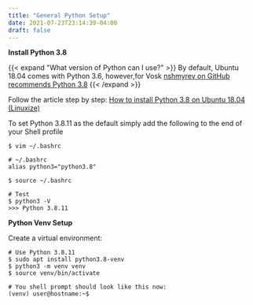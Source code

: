 ```yaml
---
title: "General Python Setup"
date: 2021-07-23T23:14:39-04:00
draft: false
---
```


**Install Python 3.8**

{{< expand "What version of Python can I use?" >}}
By default, Ubuntu 18.04 comes with Python 3.6, however,for Vosk [nshmyrev on GitHub recommends Python 3.8](https://github.com/alphacep/vosk-api/issues/108#issuecomment-632835185)
{{< /expand >}}

Follow the article step by step:
[How to install Python 3.8 on Ubuntu 18.04 (Linuxize)](https://linuxize.com/post/how-to-install-python-3-8-on-ubuntu-18-04/)

To set Python 3.8.11 as the default simply add the following to the end of your Shell profile

```Shell
$ vim ~/.bashrc

# ~/.bashrc
alias python3="python3.8"

$ source ~/.bashrc

# Test
$ python3 -V
>>> Python 3.8.11
```

**Python Venv Setup**

Create a virtual environment:

```Shell
# Use Python 3.8.11
$ sudo apt install python3.8-venv
$ python3 -m venv venv
$ source venv/bin/activate

# You shell prompt should look like this now:
(venv) user@hostname:~$
```

